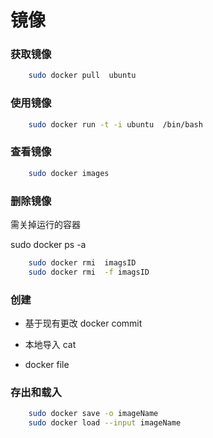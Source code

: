 # 镜像

### 获取镜像

```bash
    sudo docker pull  ubuntu
```


### 使用镜像

```bash
    sudo docker run -t -i ubuntu  /bin/bash
```

### 查看镜像

```bash
    sudo docker images
```

### 删除镜像

需关掉运行的容器

sudo docker ps -a

```bash
    sudo docker rmi  imagsID
    sudo docker rmi  -f imagsID
```


### 创建

- 基于现有更改   docker commit
- 本地导入  cat

- docker file


### 存出和载入

```bash
    sudo docker save -o imageName
    sudo docker load --input imageName
```